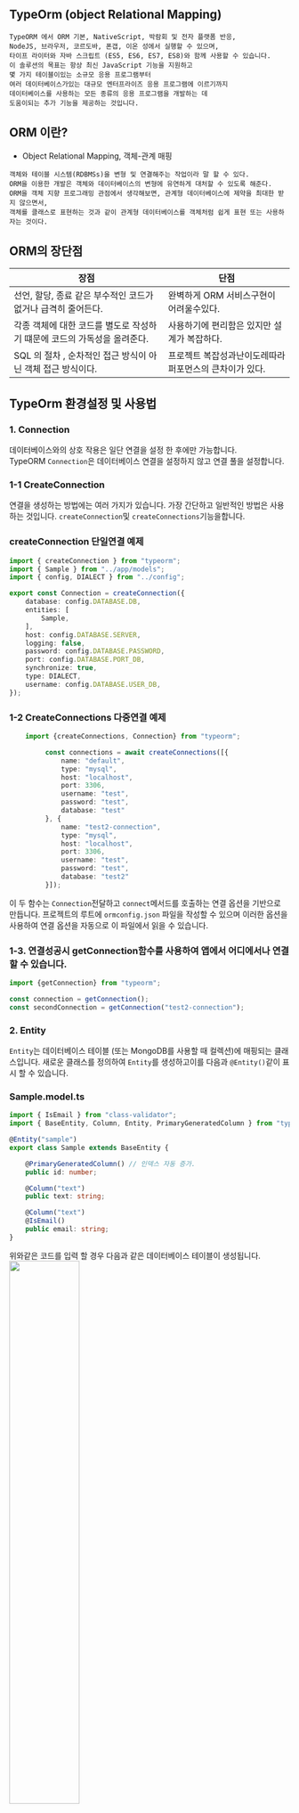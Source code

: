## TypeOrm (object Relational Mapping)
```text
TypeORM 에서 ORM 기본, NativeScript, 박람회 및 전자 플랫폼 반응, 
NodeJS, 브라우저, 코르도바, 폰갭, 이온 성에서 실행할 수 있으며, 
타이프 라이터와 자바 스크립트 (ES5, ES6, ES7, ES8)와 함께 사용할 수 있습니다.
이 솔루션의 목표는 항상 최신 JavaScript 기능을 지원하고 
몇 가지 테이블이있는 소규모 응용 프로그램부터 
여러 데이터베이스가있는 대규모 엔터프라이즈 응용 프로그램에 이르기까지 
데이터베이스를 사용하는 모든 종류의 응용 프로그램을 개발하는 데 
도움이되는 추가 기능을 제공하는 것입니다.
```

## ORM 이란?
* Object Relational Mapping, 객체-관계 매핑
```text
객체와 테이블 시스템(RDBMSs)을 변형 및 연결해주는 작업이라 말 할 수 있다. 
ORM을 이용한 개발은 객체와 데이터베이스의 변형에 유연하게 대처할 수 있도록 해준다. 
ORM을 객체 지향 프로그래밍 관점에서 생각해보면, 관계형 데이터베이스에 제약을 최대한 받지 않으면서, 
객체를 클래스로 표현하는 것과 같이 관계형 데이터베이스를 객체처럼 쉽게 표현 또는 사용하자는 것이다.
```

## ORM의 장단점
장점 | 단점 |
---- | ---- |  
선언, 할당, 종료 같은 부수적인 코드가 없거나 급격히 줄어든다. | 완벽하게 ORM 서비스구현이 어려울수있다. |
각종 객체에 대한 코드를 별도로 작성하기 떄문에 코드의 가독성을 올려준다. | 사용하기에 편리함은 있지만 설계가 복잡하다. |
SQL 의 절차 , 순차적인 접근 방식이 아닌 객체 접근 방식이다. | 프로젝트 복잡성과난이도레따라 퍼포먼스의 큰차이가 있다.

## TypeOrm 환경설정 및 사용법
### 1. Connection
데이터베이스와의 상호 작용은 일단 연결을 설정 한 후에만 가능합니다.<br />
TypeORM <code>Connection</code>은 데이터베이스 연결을 설정하지 않고 연결 풀을 설정합니다.

### 1-1 CreateConnection
연결을 생성하는 방법에는 여러 가지가 있습니다. 
가장 간단하고 일반적인 방법은 사용하는 것입니다. 
<code>createConnection</code>및 <code>createConnections</code>기능을합니다.

### createConnection 단일연결 예제
```typescript
import { createConnection } from "typeorm";
import { Sample } from "../app/models";
import { config, DIALECT } from "../config";

export const Connection = createConnection({
    database: config.DATABASE.DB,
    entities: [
        Sample,
    ],
    host: config.DATABASE.SERVER,
    logging: false,
    password: config.DATABASE.PASSWORD,
    port: config.DATABASE.PORT_DB,
    synchronize: true,
    type: DIALECT,
    username: config.DATABASE.USER_DB,
});
```
### 1-2 CreateConnections 다중연결 예제
```typescript
    import {createConnections, Connection} from "typeorm";

         const connections = await createConnections([{
             name: "default",
             type: "mysql",
             host: "localhost",
             port: 3306,
             username: "test",
             password: "test",
             database: "test"
         }, {
             name: "test2-connection",
             type: "mysql",
             host: "localhost",
             port: 3306,
             username: "test",
             password: "test",
             database: "test2"
         }]);
```

이 두 함수는 <code>Connection</code>전달하고 <code>connect</code>메서드를 호출하는 연결 옵션을 기반으로 만듭니다. 
프로젝트의 루트에 <code>ormconfig.json</code> 파일을 작성할 수 있으며 이러한 옵션을 사용하여 
연결 옵션을 자동으로 이 파일에서 읽을 수 있습니다.

### 1-3. 연결성공시 getConnection함수를 사용하여 앱에서 어디에서나 연결할 수 있습니다.
```typescript
import {getConnection} from "typeorm";

const connection = getConnection();
const secondConnection = getConnection("test2-connection");
```

### 2. Entity
<code>Entity</code>는 데이터베이스 테이블 (또는 MongoDB를 사용할 때 컬렉션)에 매핑되는 클래스입니다. 
새로운 클래스를 정의하여 <code>Entity</code>를 생성하고이를 다음과 <code>@Entity()</code>같이 표시 할 수 있습니다.

### Sample.model.ts
```typescript
import { IsEmail } from "class-validator";
import { BaseEntity, Column, Entity, PrimaryGeneratedColumn } from "typeorm";

@Entity("sample")
export class Sample extends BaseEntity {

    @PrimaryGeneratedColumn() // 인덱스 자동 증가.
    public id: number;

    @Column("text")
    public text: string;

    @Column("text")
    @IsEmail()
    public email: string;
}
```
위와같은 코드를 입력 할 경우 다음과 같은 데이터베이스 테이블이 생성됩니다.
<img src="https://user-images.githubusercontent.com/33046341/78640725-2c0e3e00-78eb-11ea-98be-80267b0ffe27.png" width="50%"></img>

기본 엔티티는 열과 관계로 구성됩니다. 
각 엔티티는 반드시 (MongoDB를 사용중인 경우 또는 ObjectId가 열) 주 열을 갖습니다. 
각 개체는 연결 옵션에 등록해야합니다.

### 2-1. 연결옵션 설정
```typescript
import { createConnection } from "typeorm";
import { Sample } from "../app/models";
import { config, DIALECT } from "../config";

export const Connection = createConnection({
    database: config.DATABASE.DB,
    entities: [
        Sample,
    ],
    host: config.DATABASE.SERVER,
    logging: false,
    password: config.DATABASE.PASSWORD,
    port: config.DATABASE.PORT_DB,
    synchronize: true,
    type: DIALECT,
    username: config.DATABASE.USER_DB,
});
```
또는 모든 <code>Entity</code>가 포함 된 디렉토리 전체를 지정할 수 있으며 모든 <code>Entity</code>가로드됩니다.
```typescript
import {createConnection, Connection} from "typeorm";
const connection: Connection = await createConnection({
     type: "mysql",
     host: "localhost",
     port: 3306,
     username: "test",
     password: "test",
     database: "test",
     entities: ["entity/*.js"]
 });
```
> @ Entity
> 선언된 부분의 아래 부분부터 model 부분이 된다는 의미로 쓰입니다.
>
> @ BaseEntity
> save 를 쉽게 사용하기 위함입니다. 다른 용도도 있겠지만 우선은 그렇습니다.
>
> @ PrimaryGeneratedColumn 
> primary key 를 적용시킨 컬럼 이라고 보시면 되겠습니다. 그리고 추가적으로 auto increase도 자동으로 설정이 됩니다.
>
> @ Column
> 말그대로 컬럼 다른말로 필드라고 합니다. name 에 맞게 데이터가 들어가는 곳이죠.

2-2. 기본열
각 <code>Entity</code>에는 최소한 하나의 기본 열이 있어야합니다. 기본 열의 몇 가지 유형이 있습니다.
```typescript
import { IsEmail } from "class-validator";
import { BaseEntity, Column, Entity, PrimaryColumn } from "typeorm";

@Entity("sample")
export class Sample extends BaseEntity {

    @PrimaryColumn()
    public id: number;

    @Column("text")
    public text: string;

    @Column("text")
    @IsEmail()
    public email: string;
}
```
<code>@PrimaryColumn()</code>모든 유형의 값을 취하는 기본 열을 만듭니다. 
열 유형을 지정할 수 있습니다. 
열 유형을 지정하지 않으면 특성 유형에서 유추됩니다.
아래 예제는 <code>int</code>저장하기 전에 수동으로 지정해야하는 유형으로 <code>ID</code>를 만듭니다.
```typescript
import { IsEmail } from "class-validator";
import { BaseEntity, Column, Entity, PrimaryGeneratedColumn } from "typeorm";

@Entity("sample")
export class Sample extends BaseEntity {

    @PrimaryGeneratedColumn() // 인덱스 자동 증가.
    public id: number;

    @Column("text")
    public text: string;

    @Column("text")
    @IsEmail()
    public email: string;

}
```
<code>@PrimaryGeneratedColumn(“uuid”)</code>값이 자동으로 생성되는 기본 열을 만듭니다. 
<code>uuid.Uuid</code>는 고유 한 문자열 ID입니다. 
저장하기 전에 값을 수동으로 지정할 필요가 없습니다. 
값이 자동으로 생성됩니다.

```typescript
import { IsEmail } from "class-validator";
import { BaseEntity, Column, Entity, PrimaryColumn } from "typeorm";

@Entity("sample")
export class Sample extends BaseEntity {

    @PrimaryColumn()
    public id: number;

    @Column("text")
    public text: string;

    @Column("text")
    @IsEmail()
    public email: string;
}
```
<code>Entity</code>를 사용하여 <code>Entity</code>를 저장 save하면 항상 주어진 <code>Entity</code> ID (또는 ID)로 엔티티를 데이터베이스에서 찾습니다. id / id가 발견되면 데이터베이스에서이 행을 갱신합니다. id / ids 행이없는 경우 새 행이 삽입된다.

### 3. 기타설정

대부분의 경우 연결 옵션을 편리하고 관리하기 용이하게, 별도의 구성 파일에 저장하려고 합니다. 
TypeORM은 여러 구성 소스를 지원하며, <code>ormconfig.[format]</code> 파일을 만들고 
<code> createConnection()</code> 구성을 전달하지 않고 응용 프로그램 호출에 구성을 저장하기만 하면 됩니다.
